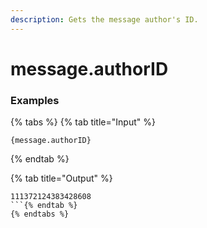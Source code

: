 ```yaml
---
description: Gets the message author's ID.
---
```


# message.authorID

### Examples

{% tabs %}
{% tab title="Input" %}
```text
{message.authorID}
```
{% endtab %}

{% tab title="Output" %}
```text
111372124383428608
```{% endtab %}
{% endtabs %}